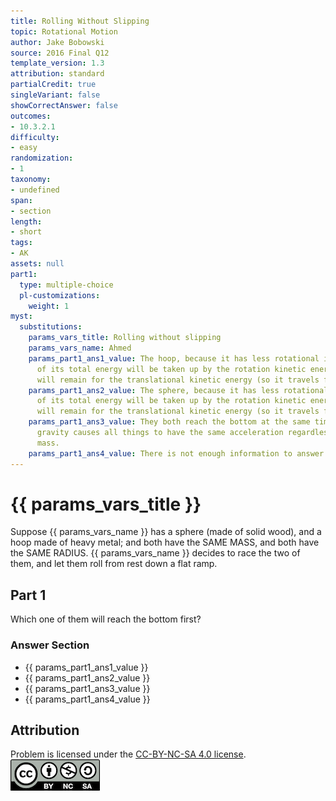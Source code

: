 ```yaml
---
title: Rolling Without Slipping
topic: Rotational Motion
author: Jake Bobowski
source: 2016 Final Q12
template_version: 1.3
attribution: standard
partialCredit: true
singleVariant: false
showCorrectAnswer: false
outcomes:
- 10.3.2.1
difficulty:
- easy
randomization:
- 1
taxonomy:
- undefined
span:
- section
length:
- short
tags:
- AK
assets: null
part1:
  type: multiple-choice
  pl-customizations:
    weight: 1
myst:
  substitutions:
    params_vars_title: Rolling without slipping
    params_vars_name: Ahmed
    params_part1_ans1_value: The hoop, because it has less rotational intera, less
      of its total energy will be taken up by the rotation kinetic energy and more
      will remain for the translational kinetic energy (so it travels faster
    params_part1_ans2_value: The sphere, because it has less rotational inertia, less
      of its total energy will be taken up by the rotation kinetic energy and more
      will remain for the translational kinetic energy (so it travels faster
    params_part1_ans3_value: They both reach the bottom at the same time, because
      gravity causes all things to have the same acceleration regardless of their
      mass.
    params_part1_ans4_value: There is not enough information to answer this question.
---
```

# {{ params_vars_title }}
Suppose {{ params_vars_name }} has a sphere (made of solid wood), and a hoop made of heavy metal; and both have the SAME MASS, and both have the SAME RADIUS.
{{ params_vars_name }} decides to race the two of them, and let them roll from rest down a flat ramp.

## Part 1

Which one of them will reach the bottom first?

### Answer Section

- {{ params_part1_ans1_value }}
- {{ params_part1_ans2_value }}
- {{ params_part1_ans3_value }}
- {{ params_part1_ans4_value }}

## Attribution

Problem is licensed under the [CC-BY-NC-SA 4.0 license](https://creativecommons.org/licenses/by-nc-sa/4.0/).<br> ![The Creative Commons 4.0 license requiring attribution-BY, non-commercial-NC, and share-alike-SA license.](https://raw.githubusercontent.com/firasm/bits/master/by-nc-sa.png)